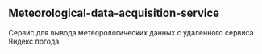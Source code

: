 ##  Meteorological-data-acquisition-service
Сервис для вывода метеорологических данных с удаленного сервиса Яндекс погода
